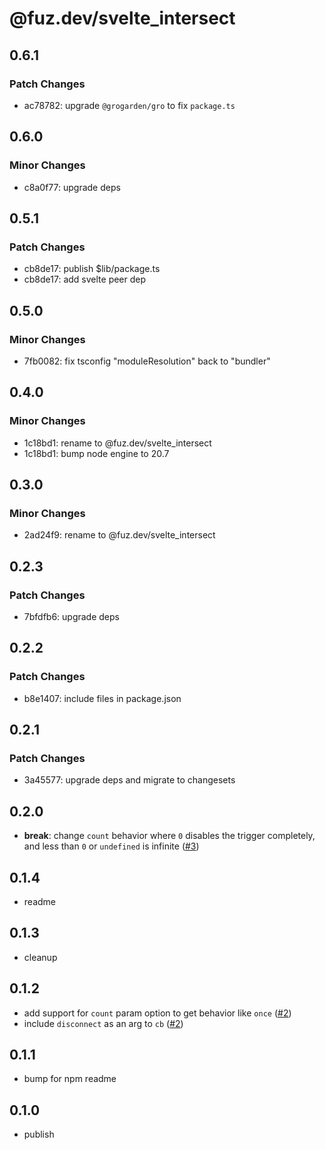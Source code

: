 # @fuz.dev/svelte_intersect

## 0.6.1

### Patch Changes

- ac78782: upgrade `@grogarden/gro` to fix `package.ts`

## 0.6.0

### Minor Changes

- c8a0f77: upgrade deps

## 0.5.1

### Patch Changes

- cb8de17: publish $lib/package.ts
- cb8de17: add svelte peer dep

## 0.5.0

### Minor Changes

- 7fb0082: fix tsconfig "moduleResolution" back to "bundler"

## 0.4.0

### Minor Changes

- 1c18bd1: rename to @fuz.dev/svelte_intersect
- 1c18bd1: bump node engine to 20.7

## 0.3.0

### Minor Changes

- 2ad24f9: rename to @fuz.dev/svelte_intersect

## 0.2.3

### Patch Changes

- 7bfdfb6: upgrade deps

## 0.2.2

### Patch Changes

- b8e1407: include files in package.json

## 0.2.1

### Patch Changes

- 3a45577: upgrade deps and migrate to changesets

## 0.2.0

- **break**: change `count` behavior where `0` disables the trigger completely,
  and less than `0` or `undefined` is infinite
  ([#3](https://github.com/fuz-dev/svelte_intersect/pull/3))

## 0.1.4

- readme

## 0.1.3

- cleanup

## 0.1.2

- add support for `count` param option to get behavior like `once`
  ([#2](https://github.com/fuz-dev/svelte_intersect/pull/2))
- include `disconnect` as an arg to `cb`
  ([#2](https://github.com/fuz-dev/svelte_intersect/pull/2))

## 0.1.1

- bump for npm readme

## 0.1.0

- publish
